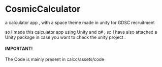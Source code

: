 # CosmicCalculator
a calculator app , with a space theme made in unity for GDSC recruitment 


so I made this calculator app using Unity and c# , so I have also attached a Unity package in case you want to check  the unity project . 


 #### IMPORTANT!

The Code is mainly present in calcc/assets/code 
